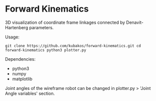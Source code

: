 # Forward Kinematics

3D visualization of coordinate frame linkages
connected by Denavit-Hartenberg parameters.

Usage:

`
git clone https://github.com/kubakos/forward-kinematics.git
cd forward-kinematics
python3 plotter.py
`

Dependencies: 
  - python3
  - numpy
  - matplotlib

Joint angles of the wireframe robot can be changed
in plotter.py > 'Joint Angle variables' section.
